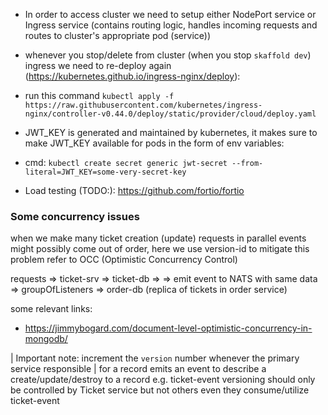 - In order to access cluster we need to setup either NodePort service or Ingress service (contains routing logic, handles incoming requests and routes to cluster's appropriate pod (service))

- whenever you stop/delete from cluster (when you stop `skaffold dev`) ingress we need to re-deploy again (https://kubernetes.github.io/ingress-nginx/deploy):

- run this command `kubectl apply -f https://raw.githubusercontent.com/kubernetes/ingress-nginx/controller-v0.44.0/deploy/static/provider/cloud/deploy.yaml`

- JWT_KEY is generated and maintained by kubernetes, it makes sure to make JWT_KEY available for pods in the form of env variables:

- cmd: `kubectl create secret generic jwt-secret --from-literal=JWT_KEY=some-very-secret-key`

- Load testing (TODO:): https://github.com/fortio/fortio

### Some concurrency issues

when we make many ticket creation (update) requests in parallel
events might possibly come out of order, here we use version-id to mitigate this problem
refer to OCC (Optimistic Concurrency Control)

requests => ticket-srv => ticket-db =>
=> emit event to NATS with same data => groupOfListeners => order-db (replica of tickets in order service)

some relevant links:

- https://jimmybogard.com/document-level-optimistic-concurrency-in-mongodb/

| Important note: increment the `version` number whenever the primary service responsible
| for a record emits an event to describe a create/update/destroy to a record
e.g. ticket-event versioning should only be controlled by Ticket service but not others
even they consume/utilize ticket-event
